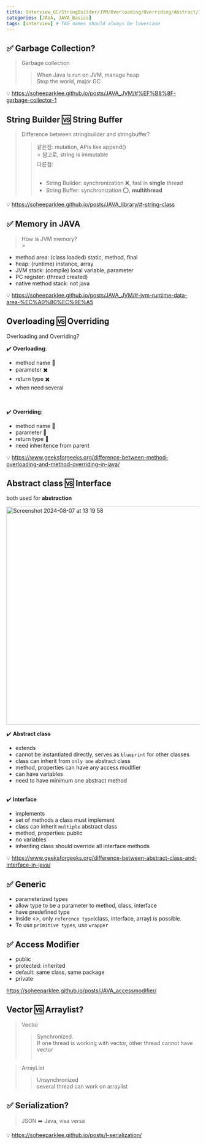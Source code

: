 ```yaml
---
title: Interview_GC/StringBuilder/JVM/Overloading/Overriding/Abstract/Interface/Generic
categories: [JAVA, JAVA_Basics]
tags: [interview] # TAG names should always be lowercase
---
```


## ✅ Garbage Collection?

> Garbage collection <br>
>
> > When Java is run on JVM, manage heap <br>
> > Stop the world, major GC <br>

💡 <https://soheeparklee.github.io/posts/JAVA_JVM/#%EF%B8%8F-garbage-collector-1> <br>

## String Builder 🆚 String Buffer

> Difference between stringbuilder and stringbuffer? <br>
>
> > 같은점: mutation, APIs like append() <br>
> > ⭐️ 참고로, string is immutable <br>
> > 다른점: <br> <br>
> >
> > - String Builder: synchronization ❌, fast in **single** thread <br>
> > - String Buffer: synchronization ⭕️, **multithread** <br>

💡 <https://soheeparklee.github.io/posts/JAVA_library/#-string-class> <br>

## ✅ Memory in JAVA

> How is JVM memory? <br> >

- method area: (class loaded) static, method, final <br>
- heap: (runtime) instance, array <br>
- JVM stack: (compile) local variable, parameter <br>
- PC register: (thread created) <br>
- native method stack: not java <br>

💡 <https://soheeparklee.github.io/posts/JAVA_JVM/#-jvm-runtime-data-area-%EC%A0%80%EC%9E%A5> <br>

## Overloading 🆚 Overriding

Overloading and Overriding? <br>

✔️ **Overloading**: <br>

- method name 🟰 <br>
- parameter ✖️ <br>
- return type ✖️ <br>
- when need several <br>

<br>

✔️ **Overriding**: <br>

- method name 🟰 <br>
- parameter 🟰 <br>
- return type 🟰 <br>
- need inheritence from parent <br>

💡 <https://www.geeksforgeeks.org/difference-between-method-overloading-and-method-overriding-in-java/> <br>

## Abstract class 🆚 Interface

both used for **abstraction** <br>

<img width="569" alt="Screenshot 2024-08-07 at 13 19 58" src="https://github.com/user-attachments/assets/0635c5eb-bfe3-4838-b002-8aab0e2c8a6a">

✔️ **Abstract class** <br>

- extends <br>
- cannot be instantiated directly, serves as `blueprint` for other classes <br>
- class can inherit from `only one` abstract class <br>
- method, properties can have any access modifier <br>
- can have variables <br>
- need to have minimum one abstract method <br> <br>

✔️ **Interface** <br>

- implements <br>
- set of methods a class must implement <br>
- class can inherit `multiple` abstract class <br>
- method, properties: public <br>
- no variables <br>
- inheriting class should override all interface methods <br>

💡 <https://www.geeksforgeeks.org/difference-between-abstract-class-and-interface-in-java/> <br>

## ✅ Generic

- parameterized types <br>
- allow type to be a parameter to method, class, interface <br>
- have predefined type <br>
- Inside <>, only `reference type`(class, interface, array) is possible. <br>
- To use `primitive types`, use `wrapper` <br>

## ✅ Access Modifier

- public
- protected: inherited
- default: same class, same package
- private

<https://soheeparklee.github.io/posts/JAVA_accessmodifier/>

## Vector 🆚 Arraylist?

> Vector <br>
>
> > Synchronized. <br>
> > If one thread is working with vector, other thread cannot have vector <br> <br>

> ArrayList <br>
>
> > Unsynchronized <br>
> > several thread can work on arraylist <br>

## ✅ Serialization?

> JSON ➡️ Java, visa versa <br>

💡 <https://soheeparklee.github.io/posts/l-serialization/>
